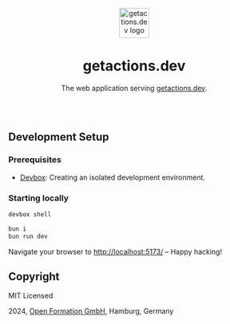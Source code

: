 <p align="center">
  <a href="https://getactions.dev">
    <img alt="getactions.dev logo" src="https://res.cloudinary.com/drfaodoe5/image/upload/v1712678223/logo-getactions.dev.png" width="60" />
  </a>
</p>
<h1 align="center">
  getactions.dev
</h1>

<p align="center">
  The web application serving <a href="https://getactions.dev">getactions.dev</a>.
</p>

<br /><br />

## Development Setup

### Prerequisites

- [Devbox](https://www.jetify.com/devbox/docs/quickstart/): Creating an isolated development environment.

### Starting locally

```sh
devbox shell

bun i
bun run dev
```

Navigate your browser to [http://localhost:5173/](http://localhost:5173/) – Happy hacking!

## Copyright

MIT Licensed

2024, [Open Formation GmbH](https://openformation.io), Hamburg, Germany